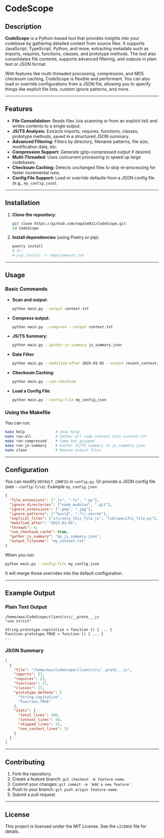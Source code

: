 # **CodeScope**

## **Description**
**CodeScope** is a Python-based tool that provides insights into your codebase by gathering detailed context from source files. It supports JavaScript, TypeScript, Python, and more, extracting metadata such as imports, requires, functions, classes, and prototype methods. The tool also consolidates file contents, supports advanced filtering, and outputs in plain text or JSON format.

With features like multi-threaded processing, compression, and MD5 checksum caching, CodeScope is flexible and performant. You can also load or override configurations from a JSON file, allowing you to specify things like explicit file lists, custom ignore patterns, and more.

---

## **Features**
- **File Consolidation:** Reads files (via scanning or from an explicit list) and writes contents to a single output.
- **JS/TS Analysis:** Extracts imports, requires, functions, classes, prototype methods, saved in a structured JSON summary.
- **Advanced Filtering:** Filters by directory, filename patterns, file size, modification date, etc.
- **Compression Support:** Generate gzip-compressed output if desired.
- **Multi-Threaded:** Uses concurrent processing to speed up large codebases.
- **Checksum Caching:** Detects unchanged files to skip re-processing for faster incremental runs.
- **Config File Support:** Load or override defaults from a JSON config file (e.g., `my_config.json`).

---

## **Installation**
1. **Clone the repository**:
   ```bash
   git clone https://github.com/napalm911/CodeScope.git
   cd CodeScope
   ```
2. **Install dependencies** (using Poetry or pip):
   ```bash
   poetry install
   # Or:
   # pip install -r requirements.txt
   ```

---

## **Usage**

### **Basic Commands**

- **Scan and output**:
  ```bash
  python main.py --output context.txt
  ```
- **Compress output**:
  ```bash
  python main.py --compress --output context.txt
  ```
- **JS/TS Summary**:
  ```bash
  python main.py --gather-js-summary js_summary.json
  ```
- **Date Filter**:
  ```bash
  python main.py --modified-after 2025-01-01 --output recent_context.txt
  ```
- **Checksum Caching**:
  ```bash
  python main.py --use-checksum
  ```
- **Load a Config File**:
  ```bash
  python main.py --config-file my_config.json
  ```

### **Using the Makefile**
You can run:
```bash
make help              # Show help
make run-all           # Gather all code context into context.txt
make run-compressed    # Same but gzipped
make run-js-summary    # Gather JS/TS summary to js_summary.json
make clean             # Remove output files
```

---

## **Configuration**
You can modify `DEFAULT_CONFIG` in `config.py`. Or provide a JSON config file (see `--config-file`). Example `my_config.json`:

```json
{
  "file_extensions": [".js", ".ts", ".py"],
  "ignore_directories": ["node_modules", ".git"],
  "ignore_extensions": [".png", ".jpg"],
  "ignore_patterns": ["^build", ".*\\.secret"],
  "explicit_files": ["src/only_this_file.js", "lib/specific_file.py"],
  "modified_after": "2023-01-01",
  "threads": 4,
  "use_checksum_cache": true,
  "gather_js_summary": "my_js_summary.json",
  "output_filename": "my_context.txt"
}
```

When you run:
```bash
python main.py --config-file my_config.json
```
It will merge those overrides into the default configuration.

---

## **Example Output**

### **Plain Text Output**
```
/home/max/CodeScope/client/src/__proto__.js
"use strict"

String.prototype.capitalize = function () { ... }
Function.prototype.TRUE = function () { ... }
...
```

### **JSON Summary**
```json
[
  {
    "file": "/home/max/CodeScope/client/src/__proto__.js",
    "imports": [],
    "requires": [],
    "functions": [],
    "classes": [],
    "prototype_methods": [
      "String.capitalize",
      "Function.TRUE"
    ],
    "stats": {
      "total_lines": 100,
      "context_lines": 50,
      "skipped_lines": 25,
      "non_context_lines": 25
    }
  }
]
```

---

## **Contributing**
1. Fork the repository.
2. Create a feature branch: `git checkout -b feature-name`.
3. Commit your changes: `git commit -m 'Add a new feature'`.
4. Push to your branch: `git push origin feature-name`.
5. Submit a pull request.

---

## **License**
This project is licensed under the MIT License. See the `LICENSE` file for details.
